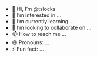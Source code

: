 - 👋 Hi, I’m @tslocks
- 👀 I’m interested in ...
- 🌱 I’m currently learning ...
- 💞️ I’m looking to collaborate on ...
- 📫 How to reach me ...
- 😄 Pronouns: ...
- ⚡ Fun fact: ...

<!---
tslocks/tslocks is a ✨ special ✨ repository because its `README.md` (this file) appears on your GitHub profile.
You can click the Preview link to take a look at your changes.
--->
